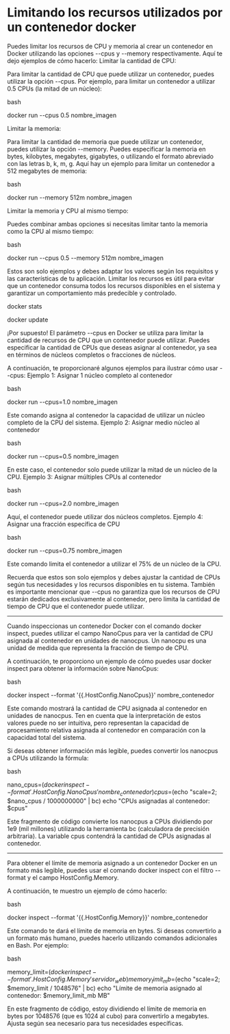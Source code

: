 # Limitando los recursos utilizados por un contenedor docker

Puedes limitar los recursos de CPU y memoria al crear un contenedor en Docker utilizando las opciones --cpus y --memory respectivamente. Aquí te dejo ejemplos de cómo hacerlo:
Limitar la cantidad de CPU:

Para limitar la cantidad de CPU que puede utilizar un contenedor, puedes utilizar la opción --cpus. Por ejemplo, para limitar un contenedor a utilizar 0.5 CPUs (la mitad de un núcleo):

bash

docker run --cpus 0.5 nombre_imagen

Limitar la memoria:

Para limitar la cantidad de memoria que puede utilizar un contenedor, puedes utilizar la opción --memory. Puedes especificar la memoria en bytes, kilobytes, megabytes, gigabytes, o utilizando el formato abreviado con las letras b, k, m, g. Aquí hay un ejemplo para limitar un contenedor a 512 megabytes de memoria:

bash

docker run --memory 512m nombre_imagen

Limitar la memoria y CPU al mismo tiempo:

Puedes combinar ambas opciones si necesitas limitar tanto la memoria como la CPU al mismo tiempo:

bash

docker run --cpus 0.5 --memory 512m nombre_imagen

Estos son solo ejemplos y debes adaptar los valores según los requisitos y las características de tu aplicación. Limitar los recursos es útil para evitar que un contenedor consuma todos los recursos disponibles en el sistema y garantizar un comportamiento más predecible y controlado.




docker stats

docker update


¡Por supuesto! El parámetro --cpus en Docker se utiliza para limitar la cantidad de recursos de CPU que un contenedor puede utilizar. Puedes especificar la cantidad de CPUs que deseas asignar al contenedor, ya sea en términos de núcleos completos o fracciones de núcleos.

A continuación, te proporcionaré algunos ejemplos para ilustrar cómo usar --cpus:
Ejemplo 1: Asignar 1 núcleo completo al contenedor

bash

docker run --cpus=1.0 nombre_imagen

Este comando asigna al contenedor la capacidad de utilizar un núcleo completo de la CPU del sistema.
Ejemplo 2: Asignar medio núcleo al contenedor

bash

docker run --cpus=0.5 nombre_imagen

En este caso, el contenedor solo puede utilizar la mitad de un núcleo de la CPU.
Ejemplo 3: Asignar múltiples CPUs al contenedor

bash

docker run --cpus=2.0 nombre_imagen

Aquí, el contenedor puede utilizar dos núcleos completos.
Ejemplo 4: Asignar una fracción específica de CPU

bash

docker run --cpus=0.75 nombre_imagen

Este comando limita el contenedor a utilizar el 75% de un núcleo de la CPU.

Recuerda que estos son solo ejemplos y debes ajustar la cantidad de CPUs según tus necesidades y los recursos disponibles en tu sistema. También es importante mencionar que --cpus no garantiza que los recursos de CPU estarán dedicados exclusivamente al contenedor, pero limita la cantidad de tiempo de CPU que el contenedor puede utilizar.



--------------

Cuando inspeccionas un contenedor Docker con el comando docker inspect, puedes utilizar el campo NanoCpus para ver la cantidad de CPU asignada al contenedor en unidades de nanocpus. Un nanocpu es una unidad de medida que representa la fracción de tiempo de CPU.

A continuación, te proporciono un ejemplo de cómo puedes usar docker inspect para obtener la información sobre NanoCpus:

bash

docker inspect --format '{{.HostConfig.NanoCpus}}' nombre_contenedor

Este comando mostrará la cantidad de CPU asignada al contenedor en unidades de nanocpus. Ten en cuenta que la interpretación de estos valores puede no ser intuitiva, pero representan la capacidad de procesamiento relativa asignada al contenedor en comparación con la capacidad total del sistema.

Si deseas obtener información más legible, puedes convertir los nanocpus a CPUs utilizando la fórmula:

bash

nano_cpus=$(docker inspect --format '{{.HostConfig.NanoCpus}}' nombre_contenedor)
cpus=$(echo "scale=2; $nano_cpus / 1000000000" | bc)
echo "CPUs asignadas al contenedor: $cpus"

Este fragmento de código convierte los nanocpus a CPUs dividiendo por 1e9 (mil millones) utilizando la herramienta bc (calculadora de precisión arbitraria). La variable cpus contendrá la cantidad de CPUs asignadas al contenedor.


------

Para obtener el límite de memoria asignado a un contenedor Docker en un formato más legible, puedes usar el comando docker inspect con el filtro --format y el campo HostConfig.Memory.

A continuación, te muestro un ejemplo de cómo hacerlo:

bash

docker inspect --format '{{.HostConfig.Memory}}' nombre_contenedor

Este comando te dará el límite de memoria en bytes. Si deseas convertirlo a un formato más humano, puedes hacerlo utilizando comandos adicionales en Bash. Por ejemplo:

bash

memory_limit=$(docker inspect --format '{{.HostConfig.Memory}}' servidor_web)
memory_limit_mb=$(echo "scale=2; $memory_limit / 1048576" | bc)
echo "Límite de memoria asignado al contenedor: $memory_limit_mb MB"

En este fragmento de código, estoy dividiendo el límite de memoria en bytes por 1048576 (que es 1024 al cubo) para convertirlo a megabytes. Ajusta según sea necesario para tus necesidades específicas.